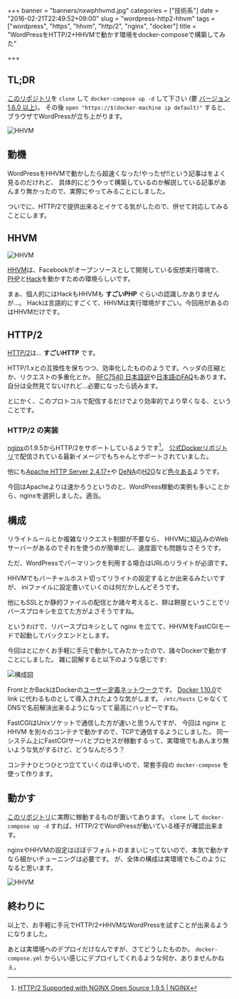 +++
banner = "banners/nxwphhvmd.jpg"
categories = ["技術系"]
date = "2016-02-21T22:49:52+09:00"
slug = "wordpress-http2-hhvm"
tags = ["wordpress", "https", "hhvm", "http/2", "nginx", "docker"]
title = "WordPressをHTTP/2+HHVMで動かす環境をdocker-composeで構築してみた"

+++

## TL;DR ##

[このリポジトリ](https://github.com/yewton/wordpress-nginx-http2-hhvm)を `clone` して `docker-compose up -d` して下さい
(要 [バージョン 1.6.0 以上](https://github.com/docker/compose/releases/tag/1.6.0))。
その後 `open "https://$(docker-machine ip default)"` すると、ブラウザでWordPressが立ち上がります。

![HHVM](/img/2016-02-21_224951/wordpress.png)

## 動機 ##

WordPressをHHVMで動かしたら超速くなった!やったぜ!!という記事はをよく見るのだけれど、
具体的にどうやって構築しているのか解説している記事があんまり無かったので、実際にやってみることにしました。

ついでに、HTTP/2で提供出来るとイケてる気がしたので、併せて対応してみることにします。

## HHVM ##

![HHVM](/img/2016-02-21_224951/hugo.png)

[HHVM](http://hhvm.com/)は、Facebookがオープンソースとして開発している仮想実行環境で、
[PHP](http://php.net/)と[Hack](http://hacklang.org/)を動かすための環境らしいです。

まぁ、個人的にはHackもHHVMも **すごいPHP** ぐらいの認識しかありませんが…。
Hackは言語的にすごくて、HHVMは実行環境がすごい。今回用があるのはHHVMだけです。

## HTTP/2 ##

[HTTP/2](https://http2.github.io/)は… **すごいHTTP** です。

HTTP/1.xとの互換性を保ちつつ、効率化したもののようです。ヘッダの圧縮とか、リクエストの多重化とか。
[RFC7540 日本語訳](http://summerwind.jp/docs/rfc7540/)や[日本語のFAQ](http://http2.info/faq.html#who-made-http2)もあります。
自分は全然見てないけれど…必要になったら読みます。

とにかく、このプロトコルで配信するだけでより効率的でより早くなる、ということです。

### HTTP/2 の実装 ###

[nginx](http://nginx.org/en/)の1.9.5からHTTP/2をサポートしているようです[^1]。
[公式Dockerリポジトリ](https://hub.docker.com/_/nginx/)で配信されている最新イメージでもちゃんとサポートされていました。

他にも[Apache HTTP Server 2.4.17+](http://httpd.apache.org/)や
[DeNA](http://dena.com/intl/)の[H2O](https://h2o.examp1e.net/)など[色々ある](https://github.com/http2/http2-spec/wiki/Implementations)ようです。

今回はApacheよりは速かろうというのと、WordPress稼動の実例も多いことから、nginxを選択しました。適当。

[^1]: [HTTP/2 Supported with NGINX Open Source 1.9.5 | NGINX](https://www.nginx.com/blog/nginx-1-9-5/)

## 構成 ##

リライトルールとか複雑なリクエスト制御が不要なら、
HHVMに組込みのWebサーバーがあるのでそれを使うのが簡単だし、速度面でも問題なさそうです。

ただ、WordPressでパーマリンクを利用する場合はURLのリライトが必須です。

HHVMでもバーチャルホスト切ってリライトの設定するとか出来るみたいですが、
iniファイルに設定書いていくのは何だかしんどそうです。

他にもSSLとか静的ファイルの配信とか諸々考えると、餅は餅屋ということでリバースプロキシを立てた方がよさそうですね。

というわけで、リバースプロキシとして nginx を立てて、HHVMをFastCGIモードで起動してバックエンドとします。

今回はとにかくお手軽に手元で動かしてみたかったので、諸々Dockerで動かすことにしました。
雑に図解すると以下のような感じです:

![構成図](/img/2016-02-21_224951/structure.png)

FrontとかBackはDockerの[ユーザー定義ネットワーク](https://docs.docker.com/engine/userguide/networking/dockernetworks/#user-defined-networks)です。
[Docker 1.10.0](https://github.com/docker/docker/blob/master/CHANGELOG.md#1100-2016-02-04)で link に代わるものとして導入されたような気がします。
`/etc/hosts` じゃなくてDNSで名前解決出来るようになってて最高にハッピーですね。

FastCGIはUnixソケットで通信した方が速いと思うんですが、
今回は nginx と HHVM を別々のコンテナで動かすので、TCPで通信するようにしました。
同一システム上にFastCGIサーバとプロセスが稼動するって、実環境でもあんまり無いような気がするけど、どうなんだろう？

コンテナひとつひとつ立てていくのは辛いので、常套手段の `docker-compose` を使って作ります。

## 動かす ##

[このリポジトリ](https://github.com/yewton/wordpress-nginx-http2-hhvm)に実際に稼動するものが置いてあります。
`clone` して `docker-compose up -d` すれば、HTTP/2でWordPressが動いている様子が確認出来ます。

nginxやHHVMの設定はほぼデフォルトのままいじってないので、本気で動かすなら細かいチューニングは必要です。
が、全体の構成は実環境でもこのようになると思います。

![HHVM](/img/2016-02-21_224951/wordpress.png)

## 終わりに ##

以上で、お手軽に手元でHTTP/2+HHVMなWordPressを試すことが出来るようになりました。

あとは実環境へのデプロイだけなんですが、さてどうしたものか。
`docker-compose.yml` からいい感じにデプロイしてくれるような何か、ありませんかねぇ。
